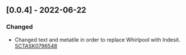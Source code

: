 ## [0.0.4] - 2022-06-22

### Changed

- Changed text and metatile in order to replace Whirlpool with Indesit. [SCTASK0796548](https://whirlpool.service-now.com/nav_to.do?uri=sc_task.do?sys_id=38ea0e3a478c5990e8e97161e36d437d%26sysparm_view=RPTfdcf17dd1b00c198f845a687b04bcbff)
